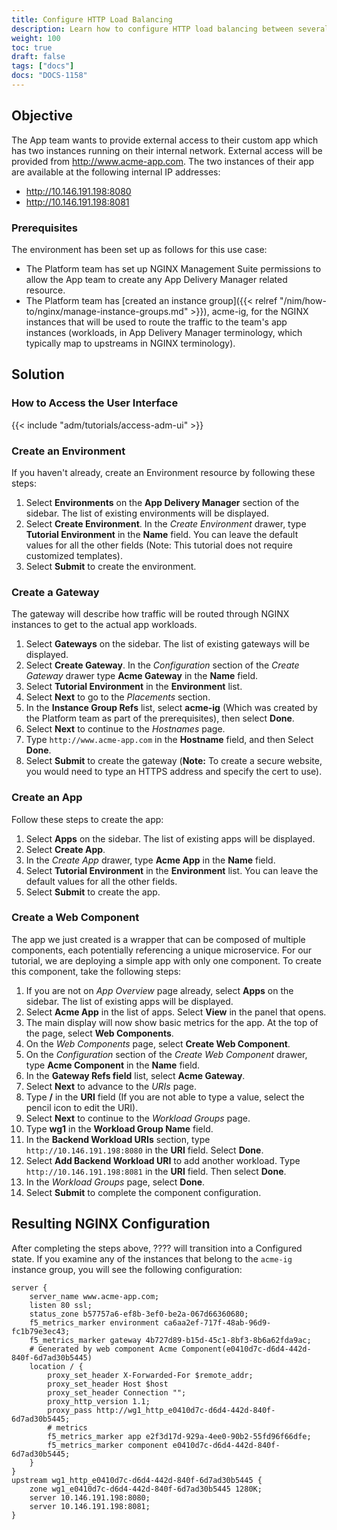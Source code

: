 ```yaml
---
title: Configure HTTP Load Balancing
description: Learn how to configure HTTP load balancing between several identical customer apps.
weight: 100
toc: true
draft: false
tags: ["docs"]
docs: "DOCS-1158"
---
```

## Objective

The App team wants to provide external access to their custom app which has two instances running on their internal network. External access will be provided from http://www.acme-app.com. The two instances of their app are available at the following internal IP addresses:

- http://10.146.191.198:8080
- http://10.146.191.198:8081

### Prerequisites

The environment has been set up as follows for this use case:

- The Platform team has set up NGINX Management Suite permissions to allow the App team to create any App Delivery Manager related resource.
- The Platform team has [created an instance group]({{< relref "/nim/how-to/nginx/manage-instance-groups.md" >}}), acme-ig, for the NGINX instances that will be used to route the traffic to the team's app instances (workloads, in App Delivery Manager terminology, which typically map to upstreams in NGINX terminology).

## Solution

### How to Access the User Interface

{{< include "adm/tutorials/access-adm-ui" >}}

### Create an Environment

If you haven't already, create an Environment resource by following these steps:

1. Select **Environments** on the **App Delivery Manager** section of the sidebar. The list of existing environments will be displayed.
1. Select **Create Environment**. In the *Create Environment* drawer, type **Tutorial Environment** in the **Name** field. You can leave the default values for all the other fields (Note: This tutorial does not require customized templates).
1. Select **Submit** to create the environment.

### Create a Gateway

The gateway will describe how traffic will be routed through NGINX instances to get to the actual app workloads.

1. Select **Gateways** on the sidebar. The list of existing gateways will be displayed.
1. Select **Create Gateway**. In the *Configuration* section of the *Create Gateway* drawer type **Acme Gateway** in the **Name** field.
1. Select **Tutorial Environment** in the **Environment** list.
1. Select **Next** to go to the *Placements* section.
1. In the **Instance Group Refs** list, select **acme-ig** (Which was created by the Platform team as part of the prerequisites), then select **Done**.
1. Select **Next** to continue to the *Hostnames* page.
1. Type `http://www.acme-app.com` in the **Hostname** field, and then Select **Done**.
1. Select **Submit** to create the gateway (**Note:** To create a secure website, you would need to type an HTTPS address and specify the cert to use).

### Create an App

Follow these steps to create the app:

1. Select **Apps** on the sidebar. The list of existing apps will be displayed.
1. Select **Create App**.
1. In the *Create App* drawer, type **Acme App** in the **Name** field. 
1. Select **Tutorial Environment** in the **Environment** list. You can leave the default values for all the other fields.
1. Select **Submit** to create the app.

### Create a Web Component

The app we just created is a wrapper that can be composed of multiple components, each potentially referencing a unique microservice. For our tutorial, we are deploying a simple app with only one component. To create this component, take the following steps:

1. If you are not on *App Overview* page already, select **Apps** on the sidebar. The list of existing apps will be displayed.
1. Select **Acme App** in the list of apps. Select **View** in the panel that opens.
1. The main display will now show basic metrics for the app. At the top of the page, select **Web Components**.
1. On the *Web Components* page, select **Create Web Component**. 
1. On the *Configuration* section of the *Create Web Component* drawer, type **Acme Component** in the **Name** field.
1. In the **Gateway Refs field** list, select **Acme Gateway**. 
1. Select **Next** to advance to the *URIs* page.
1. Type **/** in the **URI** field (If you are not able to type a value, select the pencil icon to edit the URI).
1. Select **Next** to continue to the *Workload Groups* page. 
1. Type **wg1** in the **Workload Group Name** field.
1. In the **Backend Workload URIs** section, type `http://10.146.191.198:8080` in the **URI** field. Select **Done**.
1. Select **Add Backend Workload URI** to add another workload. Type `http://10.146.191.198:8081` in the **URI** field. Then select **Done**.
1. In the *Workload Groups* page, select **Done**.
1. Select **Submit** to complete the component configuration.

## Resulting NGINX Configuration

After completing the steps above, ???? will transition into a Configured state. If you examine any of the instances that belong to the `acme-ig` instance group, you will see the following configuration:

```nginx
server {
    server_name www.acme-app.com;
    listen 80 ssl;
    status_zone b57757a6-ef8b-3ef0-be2a-067d66360680;
    f5_metrics_marker environment ca6aa2ef-717f-48ab-96d9-fc1b79e3ec43;
    f5_metrics_marker gateway 4b727d89-b15d-45c1-8bf3-8b6a62fda9ac;
    # Generated by web component Acme Component(e0410d7c-d6d4-442d-840f-6d7ad30b5445)
    location / {
        proxy_set_header X-Forwarded-For $remote_addr;
        proxy_set_header Host $host
        proxy_set_header Connection "";
        proxy_http_version 1.1;
        proxy_pass http://wg1_http_e0410d7c-d6d4-442d-840f-6d7ad30b5445;
        # metrics
        f5_metrics_marker app e2f3d17d-929a-4ee0-90b2-55fd96f66dfe;
        f5_metrics_marker component e0410d7c-d6d4-442d-840f-6d7ad30b5445;
    }
}
upstream wg1_http_e0410d7c-d6d4-442d-840f-6d7ad30b5445 {
    zone wg1_e0410d7c-d6d4-442d-840f-6d7ad30b5445 1280K;
    server 10.146.191.198:8080;
    server 10.146.191.198:8081;
}
```
